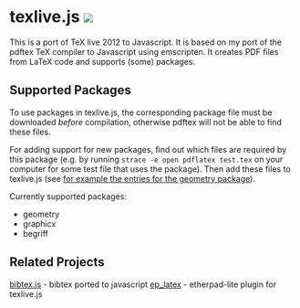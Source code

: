 texlive.js [![](https://api.flattr.com/button/flattr-badge-large.png)](https://flattr.com/submit/auto?user_id=manuelsch&url=https%3A%2F%2Fgithub.com%2Fmanuels%2Ftexlive.js)
==========

This is a port of TeX live 2012 to Javascript. It is based on my port of the pdftex TeX compiler to Javascript using emscripten.
It creates PDF files from LaTeX code and supports (some) packages.

Supported Packages
------------------

To use packages in texlive.js, the corresponding package file must be downloaded *before* compilation, otherwise pdftex will not be able to find these files.

For adding support for new packages, find out which files are required by this package (e.g. by running `strace -e open pdflatex test.tex` on your computer for some test file that uses the package). Then add these files to texlive.js (see [for example the entries for the geometry package](https://github.com/manuels/texlive.js/blob/master/website/texlive.js#L55)).

Currently supported packages:

 * geometry
 * graphicx
 * begriff

Related Projects
----------------
[bibtex.js](https://github.com/brianmingus/bibtex.js/) - bibtex ported to javascript
[ep_latex](https://github.com/manuels/ep_latex) - etherpad-lite plugin for texlive.js

